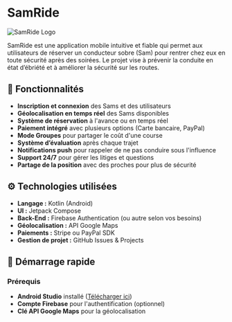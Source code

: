 # SamRide

![SamRide Logo](https://i.ibb.co/3ky7vVC/LogoV2.png) <!-- Remplacer par l'URL de votre logo -->

SamRide est une application mobile intuitive et fiable qui permet aux utilisateurs de réserver un conducteur sobre (Sam) pour rentrer chez eux en toute sécurité après des soirées. Le projet vise à prévenir la conduite en état d’ébriété et à améliorer la sécurité sur les routes.

## 📲 Fonctionnalités

- **Inscription et connexion** des Sams et des utilisateurs
- **Géolocalisation en temps réel** des Sams disponibles
- **Système de réservation** à l'avance ou en temps réel
- **Paiement intégré** avec plusieurs options (Carte bancaire, PayPal)
- **Mode Groupes** pour partager le coût d'une course
- **Système d’évaluation** après chaque trajet
- **Notifications push** pour rappeler de ne pas conduire sous l'influence
- **Support 24/7** pour gérer les litiges et questions
- **Partage de la position** avec des proches pour plus de sécurité

## ⚙️ Technologies utilisées

- **Langage :** Kotlin (Android)
- **UI :** Jetpack Compose
- **Back-End :** Firebase Authentication (ou autre selon vos besoins)
- **Géolocalisation :** API Google Maps
- **Paiements :** Stripe ou PayPal SDK
- **Gestion de projet :** GitHub Issues & Projects

## 🚀 Démarrage rapide

### Prérequis
- **Android Studio** installé ([Télécharger ici](https://developer.android.com/studio))
- **Compte Firebase** pour l'authentification (optionnel)
- **Clé API Google Maps** pour la géolocalisation
